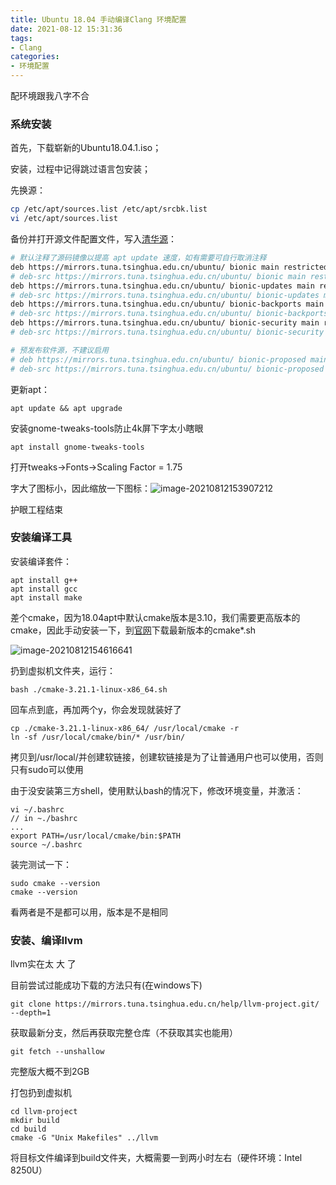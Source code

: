 ```yaml
---
title: Ubuntu 18.04 手动编译Clang 环境配置
date: 2021-08-12 15:31:36
tags:
- Clang
categories:
- 环境配置
---
```


配环境跟我八字不合

<!--more-->

### 系统安装

首先，下载崭新的Ubuntu18.04.1.iso；

安装，过程中记得跳过语言包安装；

先换源：

```bash
cp /etc/apt/sources.list /etc/apt/srcbk.list
vi /etc/apt/sources.list
```

备份并打开源文件配置文件，写入[清华源](https://mirrors.tuna.tsinghua.edu.cn/help/ubuntu/)：

```bash
# 默认注释了源码镜像以提高 apt update 速度，如有需要可自行取消注释
deb https://mirrors.tuna.tsinghua.edu.cn/ubuntu/ bionic main restricted universe multiverse
# deb-src https://mirrors.tuna.tsinghua.edu.cn/ubuntu/ bionic main restricted universe multiverse
deb https://mirrors.tuna.tsinghua.edu.cn/ubuntu/ bionic-updates main restricted universe multiverse
# deb-src https://mirrors.tuna.tsinghua.edu.cn/ubuntu/ bionic-updates main restricted universe multiverse
deb https://mirrors.tuna.tsinghua.edu.cn/ubuntu/ bionic-backports main restricted universe multiverse
# deb-src https://mirrors.tuna.tsinghua.edu.cn/ubuntu/ bionic-backports main restricted universe multiverse
deb https://mirrors.tuna.tsinghua.edu.cn/ubuntu/ bionic-security main restricted universe multiverse
# deb-src https://mirrors.tuna.tsinghua.edu.cn/ubuntu/ bionic-security main restricted universe multiverse

# 预发布软件源，不建议启用
# deb https://mirrors.tuna.tsinghua.edu.cn/ubuntu/ bionic-proposed main restricted universe multiverse
# deb-src https://mirrors.tuna.tsinghua.edu.cn/ubuntu/ bionic-proposed main restricted universe multiverse
```

更新apt：

```shell
apt update && apt upgrade
```

安装gnome-tweaks-tools防止4k屏下字太小瞎眼

```shell
apt install gnome-tweaks-tools
```

打开tweaks->Fonts->Scaling Factor = 1.75

字大了图标小，因此缩放一下图标：![image-20210812153907212](https://ericblog.oss-cn-beijing.aliyuncs.com/img/image-20210812153907212.png)

护眼工程结束

### 安装编译工具

安装编译套件：

```shell
apt install g++
apt install gcc
apt install make
```

差个cmake，因为18.04apt中默认cmake版本是3.10，我们需要更高版本的cmake，因此手动安装一下，到[官网](https://cmake.org/download/)下载最新版本的cmake*.sh

![image-20210812154616641](https://ericblog.oss-cn-beijing.aliyuncs.com/img/image-20210812154616641.png)

扔到虚拟机文件夹，运行：

```shell
bash ./cmake-3.21.1-linux-x86_64.sh
```

回车点到底，再加两个y，你会发现就装好了

```shell
cp ./cmake-3.21.1-linux-x86_64/ /usr/local/cmake -r
ln -sf /usr/local/cmake/bin/* /usr/bin/
```

拷贝到/usr/local/并创建软链接，创建软链接是为了让普通用户也可以使用，否则只有sudo可以使用

由于没安装第三方shell，使用默认bash的情况下，修改环境变量，并激活：

```shell
vi ~/.bashrc
// in ~./bashrc
...
export PATH=/usr/local/cmake/bin:$PATH
source ~/.bashrc
```

装完测试一下：

```shell
sudo cmake --version
cmake --version
```

看两者是不是都可以用，版本是不是相同

### 安装、编译llvm

llvm实在太 大 了

目前尝试过能成功下载的方法只有(在windows下)

```shell
git clone https://mirrors.tuna.tsinghua.edu.cn/help/llvm-project.git/ --depth=1
```

获取最新分支，然后再获取完整仓库（不获取其实也能用）

```shell
git fetch --unshallow
```

完整版大概不到2GB

打包扔到虚拟机

```shell
cd llvm-project
mkdir build
cd build
cmake -G "Unix Makefiles" ../llvm
```

将目标文件编译到build文件夹，大概需要一到两小时左右（硬件环境：Intel 8250U）

